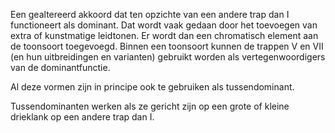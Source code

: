 Een gealtereerd akkoord dat ten opzichte van een andere trap dan I functioneert als dominant. 
Dat wordt vaak gedaan door het toevoegen van extra of kunstmatige leidtonen. Er wordt dan een chromatisch element aan de toonsoort toegevoegd.
Binnen een toonsoort kunnen de trappen V en VII (en hun uitbreidingen en varianten) gebruikt worden als vertegenwoordigers van de dominantfunctie. 

Al deze vormen zijn in principe ook te gebruiken als tussendominant.

Tussendominanten werken als ze gericht zijn op een grote of kleine drieklank op een andere trap dan I.
